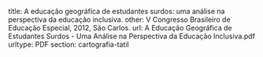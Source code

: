 title: A educação geográfica de estudantes surdos: uma análise na perspectiva da educação inclusiva.
other: V Congresso Brasileiro de Educação Especial, 2012, São Carlos.
url: A Educação Geográfica de Estudantes Surdos - Uma Análise na Perspectiva da Educação Inclusiva.pdf
urltype: PDF
section: cartografia-tatil
